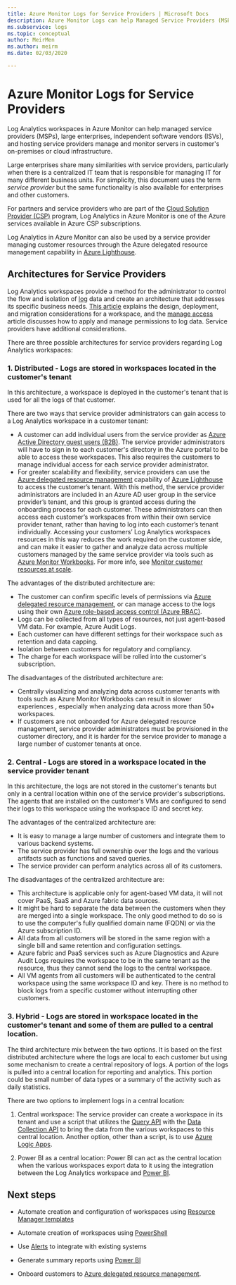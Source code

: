 ```yaml
---
title: Azure Monitor Logs for Service Providers | Microsoft Docs
description: Azure Monitor Logs can help Managed Service Providers (MSPs), large enterprises, Independent Software Vendors (ISVs) and hosting service providers manage and monitor servers in customer's on-premises or cloud infrastructure.
ms.subservice: logs
ms.topic: conceptual
author: MeirMen
ms.author: meirm
ms.date: 02/03/2020

---
```


# Azure Monitor Logs for Service Providers

Log Analytics workspaces in Azure Monitor can help managed service providers (MSPs), large enterprises, independent software vendors (ISVs), and hosting service providers manage and monitor servers in customer's on-premises or cloud infrastructure.

Large enterprises share many similarities with service providers, particularly when there is a centralized IT team that is responsible for managing IT for many different business units. For simplicity, this document uses the term *service provider* but the same functionality is also available for enterprises and other customers.

For partners and service providers who are part of the [Cloud Solution Provider (CSP)](https://partner.microsoft.com/membership/cloud-solution-provider) program, Log Analytics in Azure Monitor is one of the Azure services available in Azure CSP subscriptions.

Log Analytics in Azure Monitor can also be used by a service provider managing customer resources through the Azure delegated resource management capability in [Azure Lighthouse](../../lighthouse/overview.md).

## Architectures for Service Providers

Log Analytics workspaces provide a method for the administrator to control the flow and isolation of [log](../logs/data-platform-logs.md) data and create an architecture that addresses its specific business needs. [This article](../logs/design-logs-deployment.md) explains the design, deployment, and migration considerations for a workspace, and the [manage access](../logs/manage-access.md) article discusses how to apply and manage permissions to log data. Service providers have additional considerations.

There are three possible architectures for service providers regarding Log Analytics workspaces:

### 1. Distributed - Logs are stored in workspaces located in the customer's tenant

In this architecture, a workspace is deployed in the customer's tenant that is used for all the logs of that customer.

There are two ways that service provider administrators can gain access to a Log Analytics workspace in a customer tenant:

- A customer can add individual users from the service provider as [Azure Active Directory guest users (B2B)](../../active-directory/external-identities/what-is-b2b.md). The service provider administrators will have to sign in to each customer's directory in the Azure portal to be able to access these workspaces. This also requires the customers to manage individual access for each service provider administrator.
- For greater scalability and flexibility, service providers can use the [Azure delegated resource management](../../lighthouse/concepts/azure-delegated-resource-management.md) capability of [Azure Lighthouse](../../lighthouse/overview.md) to access the customer’s tenant. With this method, the service provider administrators are included in an Azure AD user group in the service provider’s tenant, and this group is granted access during the onboarding process for each customer. These administrators can then access each customer’s workspaces from within their own service provider tenant, rather than having to log into each customer’s tenant individually. Accessing your customers’ Log Analytics workspaces resources in this way reduces the work required on the customer side, and can make it easier to gather and analyze data across multiple customers managed by the same service provider via tools such as [Azure Monitor Workbooks](../visualizations/workbooks-overview.md). For more info, see [Monitor customer resources at scale](../../lighthouse/how-to/monitor-at-scale.md).

The advantages of the distributed architecture are:

* The customer can confirm specific levels of permissions via [Azure delegated resource management](../../lighthouse/concepts/azure-delegated-resource-management.md), or can manage access to the logs using their own [Azure role-based access control (Azure RBAC)](../../role-based-access-control/overview.md).
* Logs can be collected from all types of resources, not just agent-based VM data. For example, Azure Audit Logs.
* Each customer can have different settings for their workspace such as retention and data capping.
* Isolation between customers for regulatory and compliancy.
* The charge for each workspace will be rolled into the customer's subscription.

The disadvantages of the distributed architecture are:

* Centrally visualizing and analyzing data across customer tenants with tools such as Azure Monitor Workbooks can result in slower experiences , especially when analyzing data across more than 50+ workspaces.
* If customers are not onboarded for Azure delegated resource management, service provider administrators must be provisioned in the customer directory, and it is harder for the service provider to manage a large number of customer tenants at once.

### 2. Central - Logs are stored in a workspace located in the service provider tenant

In this architecture, the logs are not stored in the customer's tenants but only in a central location within one of the service provider's subscriptions. The agents that are installed on the customer's VMs are configured to send their logs to this workspace using the workspace ID and secret key.

The advantages of the centralized architecture are:

* It is easy to manage a large number of customers and integrate them to various backend systems.
* The service provider has full ownership over the logs and the various artifacts such as functions and saved queries.
* The service provider can perform analytics across all of its customers.

The disadvantages of the centralized architecture are:

* This architecture is applicable only for agent-based VM data, it will not cover PaaS, SaaS and Azure fabric data sources.
* It might be hard to separate the data between the customers when they are merged into a single workspace. The only good method to do so is to use the computer's fully qualified domain name (FQDN) or via the Azure subscription ID.
* All data from all customers will be stored in the same region with a single bill and same retention and configuration settings.
* Azure fabric and PaaS services such as Azure Diagnostics and Azure Audit Logs requires the workspace to be in the same tenant as the resource, thus they cannot send the logs to the central workspace.
* All VM agents from all customers will be authenticated to the central workspace using the same workspace ID and key. There is no method to block logs from a specific customer without interrupting other customers.

### 3. Hybrid - Logs are stored in workspace located in the customer's tenant and some of them are pulled to a central location.

The third architecture mix between the two options. It is based on the first distributed architecture where the logs are local to each customer but using some mechanism to create a central repository of logs. A portion of the logs is pulled into a central location for reporting and analytics. This portion could be small number of data types or a summary of the activity such as daily statistics.

There are two options to implement logs in a central location:

1. Central workspace: The service provider can create a workspace in its tenant and use a script that utilizes the [Query API](https://dev.loganalytics.io/) with the [Data Collection API](../logs/data-collector-api.md) to bring the data from the various workspaces to this central location. Another option, other than a script, is to use [Azure Logic Apps](../../logic-apps/logic-apps-overview.md).

2. Power BI as a central location: Power BI can act as the central location when the various workspaces export data to it using the integration between the Log Analytics workspace and [Power BI](../visualizations/powerbi.md).

## Next steps

* Automate creation and configuration of workspaces using [Resource Manager templates](../logs/resource-manager-workspace.md)

* Automate creation of workspaces using [PowerShell](../logs/powershell-workspace-configuration.md)

* Use [Alerts](./alerts-overview.md) to integrate with existing systems

* Generate summary reports using [Power BI](../visualizations/powerbi.md)

* Onboard customers to [Azure delegated resource management](../../lighthouse/concepts/azure-delegated-resource-management.md).
